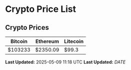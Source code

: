 # Crypto Price List

## Crypto Prices
| Bitcoin | Ethereum | Litecoin |
| ------- | -------- | -------- |
| $103233 | $2350.09 | $99.3 |
**Last Updated:** 2025-05-09 11:18 UTC
**Last Updated:** $DATE$
